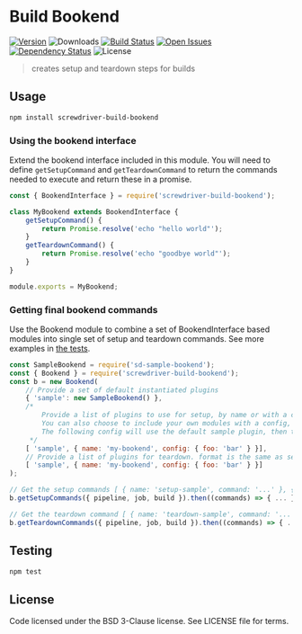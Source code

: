 # Build Bookend
[![Version][npm-image]][npm-url] ![Downloads][downloads-image] [![Build Status][status-image]][status-url] [![Open Issues][issues-image]][issues-url] [![Dependency Status][daviddm-image]][daviddm-url] ![License][license-image]

> creates setup and teardown steps for builds

## Usage

```bash
npm install screwdriver-build-bookend
```

### Using the bookend interface
Extend the bookend interface included in this module. You will need to define `getSetupCommand` and `getTeardownCommand` to return the commands needed to execute and return these in a promise.

```js
const { BookendInterface } = require('screwdriver-build-bookend');

class MyBookend extends BookendInterface {
    getSetupCommand() {
        return Promise.resolve('echo "hello world"');
    }
    getTeardownCommand() {
        return Promise.resolve('echo "goodbye world"');
    }
}

module.exports = MyBookend;
```

### Getting final bookend commands
Use the Bookend module to combine a set of BookendInterface based modules into single set of setup and teardown commands. See more examples in [the tests](https://github.com/screwdriver-cd/screwdriver-build-bookend/blob/master/test/index.test.js).

```js
const SampleBookend = require('sd-sample-bookend');
const { Bookend } = require('screwdriver-build-bookend');
const b = new Bookend(
    // Provide a set of default instantiated plugins
    { 'sample': new SampleBookend() },
    /*
        Provide a list of plugins to use for setup, by name or with a config object
        You can also choose to include your own modules with a config, these will be initialized for you with the given config.
        The following config will use the default sample plugin, then the users my-bookend plugin
     */
    [ 'sample', { name: 'my-bookend', config: { foo: 'bar' } }],
    // Provide a list of plugins for teardown. format is the same as setup
    [ 'sample', { name: 'my-bookend', config: { foo: 'bar' } }]
);

// Get the setup commands [ { name: 'setup-sample', command: '...' }, { name: 'setup-my-bookend', command: '...' } ] given the models and configuration for the pipeline, job, and build
b.getSetupCommands({ pipeline, job, build }).then((commands) => { ... });

// Get the teardown command [ { name: 'teardown-sample', command: '...' }, { name: 'teardown-my-bookend', command: '...' } ] given the models and configuration for the pipeline, job, and build
b.getTeardownCommands({ pipeline, job, build }).then((commands) => { ... });
```

## Testing

```bash
npm test
```

## License

Code licensed under the BSD 3-Clause license. See LICENSE file for terms.

[npm-image]: https://img.shields.io/npm/v/screwdriver-build-bookend.svg
[npm-url]: https://npmjs.org/package/screwdriver-build-bookend
[downloads-image]: https://img.shields.io/npm/dt/screwdriver-build-bookend.svg
[license-image]: https://img.shields.io/npm/l/screwdriver-build-bookend.svg
[issues-image]: https://img.shields.io/github/issues/screwdriver-cd/build-bookend.svg
[issues-url]: https://github.com/screwdriver-cd/build-bookend/issues
[status-image]: https://cd.screwdriver.cd/pipelines/aeeba3ecbdf02ddaf2343f415d6b6afcfe27aab9/badge
[status-url]: https://cd.screwdriver.cd/pipelines/aeeba3ecbdf02ddaf2343f415d6b6afcfe27aab9
[daviddm-image]: https://david-dm.org/screwdriver-cd/build-bookend.svg?theme=shields.io
[daviddm-url]: https://david-dm.org/screwdriver-cd/build-bookend
